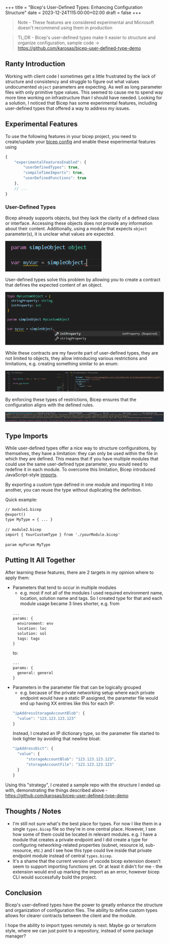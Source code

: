 +++
title = "Bicep's User-Defined Types: Enhancing Configuration Structure"
date = 2023-12-24T115:00:00+02:00
draft = false
+++

> Note - These features are considered experimental and Microsoft doesn't recommend using them in production

> TL;DR - Bicep's user-defined types make it easier to structure and organize configuration, sample code -> https://github.com/karosas/bicep-user-defined-type-demo
## Ranty Introduction

Working with client code I sometimes get a little frustrated by the lack of structure and consistency and struggle to figure out what values undocumented `object` parameters are expecting. As well as long parameter files with only primitive type values. This seemed to cause me to spend way more time working on infrastructure than I should have needed. Looking for a solution, I noticed that Bicep has some experimental features, including user-defined types that offered a way to address my issues.

## Experimental Features

To use the following features in your bicep project, you need to create/update your [bicep config](https://learn.microsoft.com/en-us/azure/azure-resource-manager/bicep/bicep-config) and enable these experimental features using

```js
{
    "experimentalFeaturesEnabled": {
        "userDefinedTypes": true,
        "compileTimeImports": true,
        "userDefinedFunctions": true
    },
    // ...
}
```

### User-Defined Types

Bicep already supports objects, but they lack the clarity of a defined class or interface. Accessing these objects does not provide any information about their content. Additionally, using a module that expects `object` parameter(s), it is unclear what values are expected. 

![Example of a simple bicep object](images/simpleObject.png)

User-defined types solve this problem by allowing you to create a contract that defines the expected content of an object.

![Example of user-defined object](images/customObject.png)

While these contracts are my favorite part of user-defined types, they are not limited to objects, they allow introducing various restrictions and limitations, e.g. creating something similar to an enum:

![Example of an enum](images/enum.png)

By enforcing these types of restrictions, Bicep ensures that the configuration aligns with the defined rules.

![Type enforcement example](images/enumValidation.png)


## Type Imports
While user-defined types offer a nice way to structure configurations, by themselves, they have a limitation: they can only be used within the file in which they are defined. This means that if you have multiple modules that could use the same user-defined type parameter, you would need to redefine it in each module. To overcome this limitation, Bicep introduced JavaScript-style [imports](https://learn.microsoft.com/en-us/azure/azure-resource-manager/bicep/bicep-import#import-user-defined-data-types-preview).

By exporting a custom type defined in one module and importing it into another, you can reuse the type without duplicating the definition.

Quick example:
```bicep
// module1.bicep
@export()
type MyType = { ... }

// module2.bicep
import { YourCustomType } from './yourModule.bicep'

param myParam MyType
```

## Putting It All Together

After learning these features, there are 2 targets in my opinion where to apply them:

- Parameters that tend to occur in multiple modules
  - e.g. most if not all of the modules I used required environment name, location, solution name and tags. So I created type for that and each module usage became 3 lines shorter, e.g. from 
  ```bicep
  ...
  params: {
    environment: env
    location: loc
    solution: sol
    tags: tags
  }
  ```
  to:
  ```bicep
  ...
  params: {
    general: general
  }
  ```
- Parameters in the parameter file that can be logically grouped
  - e.g. because of the private networking setup where each private endpoint would have a static IP assigned, the parameter file would end up having XX entries like this for each IP:
  ```js
  "ipAddressStorageAccountBlob": {
    "value": "123.123.123.123"
  }
  ```
  Instead, I created an IP dictionary type, so the parameter file started to look tighter by avoiding that newline bloat:
  ```js
  "ipAddressDict": {
    "value": {
        "storageAccountBlob": "123.123.123.123",
        "storageAccountFile": "123.123.123.123"
    }
  }
  ```

Using this "strategy", I created a sample repo with the structure I ended up with, demonstrating the things described above - https://github.com/karosas/bicep-user-defined-type-demo

## Thoughts / Notes

- I'm still not sure what's the best place for types. For now I like them in a single `types.bicep` file so they're in one central place. However, I see how some of them could be located in relevant modules. e.g. I have a module that creates a private endpoint and I did create a type for configuring networking-related properties (subnet, resource id, sub-resource, etc.) and I see how this type could live inside that private endpoint module instead of central `types.bicep`.
- It's a shame that the current version of vscode bicep extension doesn't seem to support importing functions yet. Or at least it didn't for me - the extension would end up marking the import as an error, however bicep CLI would successfully build the project.

## Conclusion

Bicep's user-defined types have the power to greatly enhance the structure and organization of configuration files. The ability to define custom types allows for clearer contracts between the client and the module.

I hope the ability to import types remotely is next. Maybe go or terraform style, where we can just point to a repository, instead of some package manager?